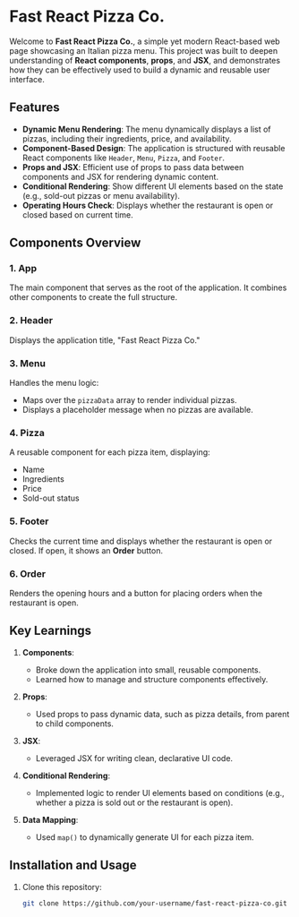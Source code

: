 # Fast React Pizza Co.

Welcome to **Fast React Pizza Co.**, a simple yet modern React-based web page showcasing an Italian pizza menu. This project was built to deepen understanding of **React components**, **props**, and **JSX**, and demonstrates how they can be effectively used to build a dynamic and reusable user interface.

## Features

- **Dynamic Menu Rendering**: The menu dynamically displays a list of pizzas, including their ingredients, price, and availability.
- **Component-Based Design**: The application is structured with reusable React components like `Header`, `Menu`, `Pizza`, and `Footer`.
- **Props and JSX**: Efficient use of props to pass data between components and JSX for rendering dynamic content.
- **Conditional Rendering**: Show different UI elements based on the state (e.g., sold-out pizzas or menu availability).
- **Operating Hours Check**: Displays whether the restaurant is open or closed based on current time.

## Components Overview

### 1. **App**
The main component that serves as the root of the application. It combines other components to create the full structure.

### 2. **Header**
Displays the application title, "Fast React Pizza Co."

### 3. **Menu**
Handles the menu logic:
- Maps over the `pizzaData` array to render individual pizzas.
- Displays a placeholder message when no pizzas are available.

### 4. **Pizza**
A reusable component for each pizza item, displaying:
- Name
- Ingredients
- Price
- Sold-out status

### 5. **Footer**
Checks the current time and displays whether the restaurant is open or closed. If open, it shows an **Order** button.

### 6. **Order**
Renders the opening hours and a button for placing orders when the restaurant is open.


## Key Learnings

1. **Components**:
   - Broke down the application into small, reusable components.
   - Learned how to manage and structure components effectively.

2. **Props**:
   - Used props to pass dynamic data, such as pizza details, from parent to child components.

3. **JSX**:
   - Leveraged JSX for writing clean, declarative UI code.

4. **Conditional Rendering**:
   - Implemented logic to render UI elements based on conditions (e.g., whether a pizza is sold out or the restaurant is open).

5. **Data Mapping**:
   - Used `map()` to dynamically generate UI for each pizza item.

## Installation and Usage

1. Clone this repository:
   ```bash
   git clone https://github.com/your-username/fast-react-pizza-co.git
```


